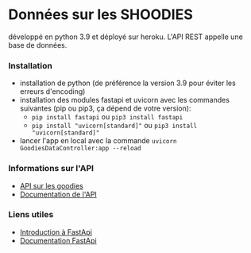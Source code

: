 # Données sur les SHOODIES

développé en python 3.9 et déployé sur heroku. L'API REST appelle une base de données.

### Installation

* installation de python (de préférence la version 3.9 pour éviter les erreurs d'encoding)
* installation des modules fastapi et uvicorn avec les commandes suivantes (pip ou pip3, ça dépend de votre version):
    * `pip install fastapi` ou `pip3 install fastapi`
    * `pip install "uvicorn[standard]"` ou `pip3 install "uvicorn[standard]"`
* lancer l'app en local avec la commande `uvicorn GoodiesDataController:app --reload`

### Informations sur l'API

* [API sur les goodies](https://goodies-data.herokuapp.com/product)
* [Documentation de l'API](https://goodies-data.herokuapp.com/documentation)

### Liens utiles

* [Introduction à FastApi](https://dev.to/ericlecodeur/introduction-a-fastapi-python-5mf)
* [Documentation FastApi](https://fastapi.tiangolo.com/)
